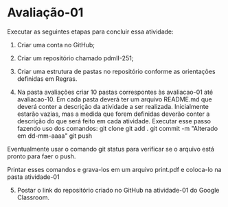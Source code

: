 <h1>Avaliação-01</h1>

Executar as seguintes etapas para concluir essa atividade:
1) Criar uma conta no GitHub;

2) Criar um repositório chamado pdmII-251;

3) Criar uma estrutura de pastas no repositório conforme as orientações definidas em Regras.

4) Na pasta avaliações criar 10 pastas correspontes às avaliacao-01 até avaliacao-10. Em cada pasta deverá ter um arquivo README.md que deverá conter a descrição da atividade a ser realizada. Inicialmente estarão vazias, mas a medida que forem definidas deverão conter a descrição do que será feito em cada atividade.
Executar esse passo fazendo uso dos comandos:
git clone
git add .
git commit -m "Alterado em dd-mm-aaaa" 
git push

Eventualmente usar o comando git status para verificar se o arquivo está pronto para faer o push.

Printar esses comandos e grava-los em um arquivo print.pdf e coloca-lo na pasta atividade-01 

5) Postar o link do repositório criado no GitHub na atividade-01 do Google Classroom.
